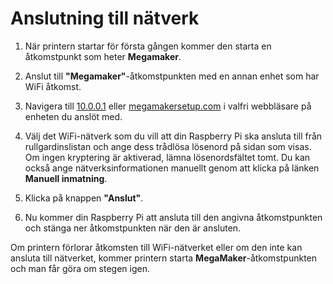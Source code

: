 # Anslutning till nätverk

1. När printern startar för första gången kommer den starta en åtkomstpunkt som heter **Megamaker**. 

2. Anslut till **"Megamaker"**-åtkomstpunkten med en annan enhet som har WiFi åtkomst.

3. Navigera till [10.0.0.1](http://10.0.0.1) eller [megamakersetup.com](http://megamakersetup.com) i valfri webbläsare på enheten du anslöt med.

4. Välj det WiFi-nätverk som du vill att din Raspberry Pi ska ansluta till från rullgardinslistan och ange dess trådlösa lösenord på sidan som visas. Om ingen kryptering är aktiverad, lämna lösenordsfältet tomt. Du kan också ange nätverksinformationen manuellt genom att klicka på länken **Manuell inmatning**.

5. Klicka på knappen **"Anslut"**.

6. Nu kommer din Raspberry Pi att ansluta till den angivna åtkomstpunkten och stänga ner åtkomstpunkten när den är ansluten.  
   
Om printern förlorar åtkomsten till WiFi-nätverket eller om den inte kan ansluta till nätverket, kommer printern starta **MegaMaker**-åtkomstpunkten och man får göra om stegen igen.